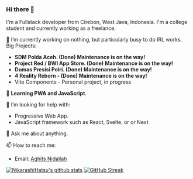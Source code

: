 ### Hi there 👋
I'm a Fullstack developer from Cirebon, West Java, Indonesia. I'm a college student and currently working as a freelance.

🔭 I’m currently working on nothing, but particularly busy to do IRL works.
Big Projects:
- **SDM Polda Aceh. (Done) Maintenance is on the way!**
- **Project Red / BWI App Store. (Done) Maintenance is on the way!**
- **Dumas Presisi Polri. (Done) Maintenance is on the way!**
- **4 Reality Reborn - (Done) Maintenance is on the way!**
- Vite Components - Personal project, in progress

🌱 **Learning PWA and JavaScript**.

🤔 I’m looking for help with:
- Progressive Web App.
- JavaScript framework such as React, Svelte, or or Next

💬 Ask me about anything.

📫 How to reach me:
- Email: [Aghits Nidallah](yourlovelydev@gmail.com)

[![NikarashiHatsu's github stats](https://github-readme-stats.vercel.app/api?username=NikarashiHatsu)](https://github.com/NikarashiHatsu)
[![GitHub Streak](https://github-readme-streak-stats.herokuapp.com/?user=NikarashiHatsu&theme=light)](https://github.com/DenverCoder1/github-readme-streak-stats)

<!--START_SECTION:waka-->
<!--END_SECTION:waka-->
